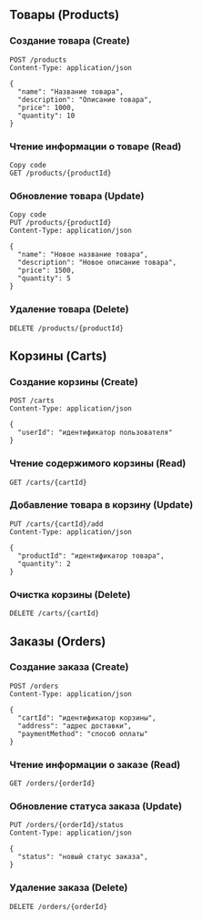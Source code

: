 ## Товары (Products)
### Создание товара (Create)

```http
POST /products
Content-Type: application/json

{
  "name": "Название товара",
  "description": "Описание товара",
  "price": 1000,
  "quantity": 10
}
```
### Чтение информации о товаре (Read)

```http
Copy code
GET /products/{productId}
```
### Обновление товара (Update)

```http
Copy code
PUT /products/{productId}
Content-Type: application/json

{
  "name": "Новое название товара",
  "description": "Новое описание товара",
  "price": 1500,
  "quantity": 5
}
```

### Удаление товара (Delete)
```http
DELETE /products/{productId}
```
## Корзины (Carts)
### Создание корзины (Create)

```http
POST /carts
Content-Type: application/json

{
  "userId": "идентификатор пользователя"
}
```
### Чтение содержимого корзины (Read)

```http
GET /carts/{cartId}
```
### Добавление товара в корзину (Update)

```http
PUT /carts/{cartId}/add
Content-Type: application/json

{
  "productId": "идентификатор товара",
  "quantity": 2
}
```

### Очистка корзины (Delete)

```http
DELETE /carts/{cartId}
```
## Заказы (Orders)
### Создание заказа (Create)

```http
POST /orders
Content-Type: application/json

{
  "cartId": "идентификатор корзины",
  "address": "адрес доставки",
  "paymentMethod": "способ оплаты"
}
```
### Чтение информации о заказе (Read)

```http
GET /orders/{orderId}
```

### Обновление статуса заказа (Update)
```http
PUT /orders/{orderId}/status
Content-Type: application/json

{
  "status": "новый статус заказа",
}
```

### Удаление заказа (Delete)

```http
DELETE /orders/{orderId}
```